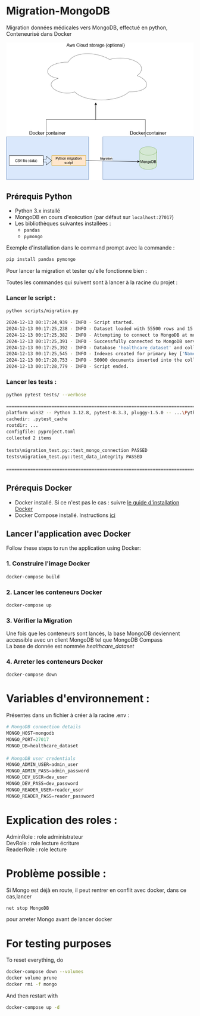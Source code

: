 # Migration-MongoDB
Migration données médicales vers MongoDB, effectué en python, Conteneurisé dans Docker

![MongoDB Migration Diagram](./images/Migr_MongoDB.png)


## Prérequis Python

- Python 3.x installé
- MongoDB en cours d'exécution (par défaut sur `localhost:27017`)
- Les bibliothèques suivantes installées :
  - `pandas`
  - `pymongo`

Exemple d'installation dans le command prompt avec la commande :

```bash
pip install pandas pymongo
```

Pour lancer la migration et tester qu'elle fonctionne bien :

Toutes les commandes qui suivent sont à lancer à la racine du projet :
### Lancer le script :
```bash
python scripts/migration.py
```
```bash
2024-12-13 00:17:24,939 - INFO - Script started.
2024-12-13 00:17:25,238 - INFO - Dataset loaded with 55500 rows and 15 columns.
2024-12-13 00:17:25,382 - INFO - Attempting to connect to MongoDB at mongodb://localhost:27017/
2024-12-13 00:17:25,391 - INFO - Successfully connected to MongoDB server.
2024-12-13 00:17:25,392 - INFO - Database 'healthcare_dataset' and collection 'healthcare' selected successfully.
2024-12-13 00:17:25,545 - INFO - Indexes created for primary key ['Name', 'Date_of_Admission'] and additional fields ['Medical_Condition', 'Doctor', 'Hospital'].
2024-12-13 00:17:28,753 - INFO - 50000 documents inserted into the collection.
2024-12-13 00:17:28,779 - INFO - Script ended.
```

### Lancer les tests :
```bash
python pytest tests/ --verbose
```
```bash
=========================================================================================================== test session starts ============================================================================================================
platform win32 -- Python 3.12.8, pytest-8.3.3, pluggy-1.5.0 -- ...\PythonSoftwareFoundation.Python.3.12_qbz5n2kfra8p0\python.exe
cachedir: .pytest_cache
rootdir: ...
configfile: pyproject.toml
collected 2 items

tests\migration_test.py::test_mongo_connection PASSED                                                                                                                                                                                 [ 50%]
tests\migration_test.py::test_data_integrity PASSED                                                                                                                                                                                   [100%]

============================================================================================================ 2 passed in 2.78s =============================================================================================================
```

## Prérequis Docker

- Docker installé. Si ce n'est pas le cas : suivre [le guide d'installation Docker](https://docs.docker.com/get-docker/)
- Docker Compose installé. Instructions [ici](https://docs.docker.com/compose/install/)

## Lancer l'application avec Docker

Follow these steps to run the application using Docker:

### 1. Construire l'image Docker 

```bash
docker-compose build
```

### 2. Lancer les conteneurs Docker

```bash
docker-compose up
```

### 3. Vérifier la Migration

Une fois que les conteneurs sont lancés, la base MongoDB deviennent accessible avec un client MongoDB tel que MongoDB Compass  
La base de donnée est nommée *healthcare_dataset*

### 4. Arreter les conteneurs Docker
```bash
docker-compose down
```


# Variables d'environnement :
Présentes dans un fichier à créer à la racine .env :
```python
# MongoDB connection details
MONGO_HOST=mongodb
MONGO_PORT=27017
MONGO_DB=healthcare_dataset

# MongoDB user credentials
MONGO_ADMIN_USER=admin_user
MONGO_ADMIN_PASS=admin_password
MONGO_DEV_USER=dev_user
MONGO_DEV_PASS=dev_password
MONGO_READER_USER=reader_user
MONGO_READER_PASS=reader_password
```

# Explication des roles :
AdminRole : role administrateur  
DevRole : role lecture écriture  
ReaderRole : role lecture  

# Problème possible :
Si Mongo est déjà en route, il peut rentrer en conflit avec docker, dans ce cas,lancer 
```bash
net stop MongoDB
```
pour arreter Mongo avant de lancer docker


# For testing purposes

To reset everything, do
```bash
docker-compose down --volumes
docker volume prune
docker rmi -f mongo
```
And then restart with
```bash
docker-compose up -d
```